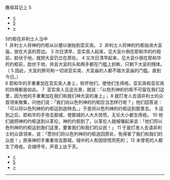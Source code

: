 ﻿





 撒母耳记上 5




* [<](bible/1SA04.md)
* [5](bible/1SA.md)
* [>](bible/1SA06.md)



 
5约柜在非利士人当中  
1  非利士人将神的约柜从以便以谢抬到亚实突。 
2  非利士人将神的约柜抬进大衮庙，放在大衮的旁边。 
3 次日清早，亚实突人起来，见大衮仆倒在耶和华的约柜前，脸伏于地，就把大衮仍立在原处。 
4 又次日清早起来，见大衮仆倒在耶和华的约柜前，脸伏于地，并且大衮的头和两手都在门槛上折断，只剩下大衮的残体。（ 
5 因此，大衮的祭司和一切进亚实突、大衮庙的人都不踏大衮庙的门槛，直到今日。）  
6 耶和华的手重重加在亚实突人身上，败坏他们，使他们生痔疮。亚实突和亚实突的四境都是如此。 
7  亚实突人见这光景，就说：「以色列神的约柜不可留在我们这里，因为他的手重重加在我们和我们神大衮的身上」； 
8 就打发人去请非利士的众首领来聚集，问他们说：「我们向以色列神的约柜应当怎样行呢？」他们回答说：「可以将以色列神的约柜运到迦特去。」于是将以色列神的约柜运到那里去。 
9 运到之后，耶和华的手攻击那城，使那城的人大大惊慌，无论大小都生痔疮。 
10 他们就把神的约柜送到以革伦。神的约柜到了，以革伦人就喊嚷起来说：「他们将以色列神的约柜运到我们这里，要害我们和我们的众民！」 
11 于是打发人去请非利士的众首领来，说：「愿你们将以色列神的约柜送回原处，免得害了我们和我们的众民！」原来神的手重重攻击那城，城中的人有因惊慌而死的； 
12 未曾死的人都生了痔疮。合城呼号，声音上达于天。 
* [<](bible/1SA04.md)
* [5](bible/1SA.md)
* [>](bible/1SA06.md)





---









